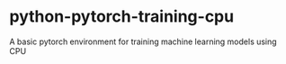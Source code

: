 # python-pytorch-training-cpu
A basic pytorch environment for training machine learning models using CPU